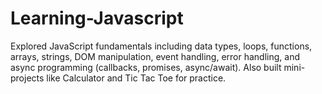 # Learning-Javascript
Explored JavaScript fundamentals including data types, loops, functions, arrays, strings, DOM manipulation, event handling, error handling, and async programming (callbacks, promises, async/await). Also built mini-projects like Calculator and Tic Tac Toe for practice.
